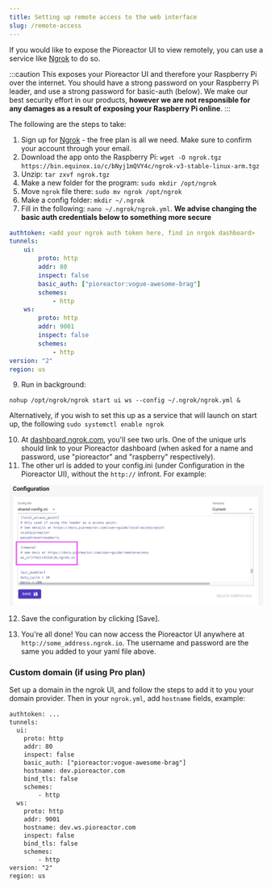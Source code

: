 ```yaml
---
title: Setting up remote access to the web interface
slug: /remote-access
---
```


If you would like to expose the Pioreactor UI to view remotely, you can use a service like [Ngrok](https://ngrok.com/) to do so.

:::caution
This exposes your Pioreactor UI and therefore your Raspberry Pi over the internet. You should have a strong password on your Raspberry Pi leader, and use a strong password for basic-auth (below). We make our best security effort in our products, **however we are not responsible for any damages as a result of exposing your Raspberry Pi online**.
:::

The following are the steps to take:

1.  Sign up for [Ngrok](https://ngrok.com/) - the free plan is all we need. Make sure to confirm your account through your email.
2.  Download the app onto the Raspberry Pi: `wget -O ngrok.tgz https://bin.equinox.io/c/bNyj1mQVY4c/ngrok-v3-stable-linux-arm.tgz`
3.  Unzip: `tar zxvf ngrok.tgz`
4.  Make a new folder for the program: `sudo mkdir /opt/ngrok`
5.  Move `ngrok` file there: `sudo mv ngrok /opt/ngrok`
6.  Make a config folder: `mkdir ~/.ngrok`
7.  Fill in the following: `nano ~/.ngrok/ngrok.yml`. **We advise changing the basic auth credentials below to something more secure**
    
```yml
authtoken: <add your ngrok auth token here, find in nrgok dashboard>
tunnels:
    ui:
        proto: http
        addr: 80
        inspect: false
        basic_auth: ["pioreactor:vogue-awesome-brag"]
        schemes:
            - http
    ws:
        proto: http
        addr: 9001
        inspect: false
        schemes:
            - http
version: "2"
region: us
```

9.  Run in background:
```
nohup /opt/ngrok/ngrok start ui ws --config ~/.ngrok/ngrok.yml &
```
Alternatively, if you wish to set this up as a service that will launch on start up, the following `sudo systemctl enable ngrok`

10.  At [dashboard.ngrok.com](https://dashboard.ngrok.com/cloud-edge/endpoints), you'll see two urls. One of the unique urls should link to your Pioreactor dashboard (when asked for a name and password, use "pioreactor" and "raspberry" respectively).
11.  The other url is added to your config.ini (under Configuration in the Pioreactor UI), without the `http://` infront. For example:

![](/img/user-guide/ngrok_url.png)

12.  Save the configuration by clicking \[Save\].
    
13.  You're all done! You can now access the Pioreactor UI anywhere at `http://some_address.ngrok.io`. The username and password are the same you added to your yaml file above.


### Custom domain (if using Pro plan)

Set up a domain in the ngrok UI, and follow the steps to add it to you your domain provider. Then in your `ngrok.yml`, add `hostname` fields, example:

```
authtoken: ...
tunnels:
  ui:
    proto: http
    addr: 80
    inspect: false
    basic_auth: ["pioreactor:vogue-awesome-brag"]
    hostname: dev.pioreactor.com
    bind_tls: false
    schemes:
        - http
  ws:
    proto: http
    addr: 9001
    hostname: dev.ws.pioreactor.com
    inspect: false
    bind_tls: false
    schemes:
        - http
version: "2"
region: us
```